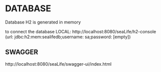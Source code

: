 # DATABASE

Database H2 is generated in memory 

to connect the database LOCAL:
http://localhost:8080/seaLife/h2-console (url: jdbc:h2:mem:sealifedb;username: sa;password: [empty])


## SWAGGER 

http://localhost:8080/seaLife/swagger-ui/index.html


